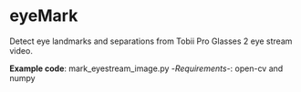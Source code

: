 # eyeMark
Detect eye landmarks and separations from Tobii Pro Glasses 2 eye stream video.

**Example code**: mark_eyestream_image.py 
-*Requirements*-: open-cv and numpy
